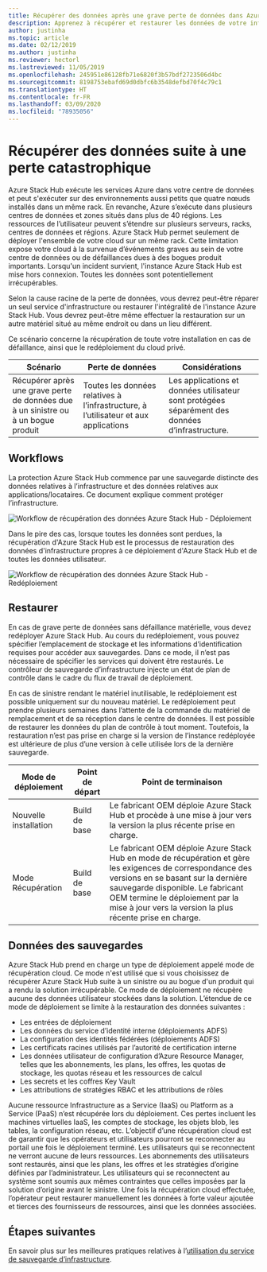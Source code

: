 ```yaml
---
title: Récupérer des données après une grave perte de données dans Azure Stack Hub
description: Apprenez à récupérer et restaurer les données de votre infrastructure dans Azure Stack Hub après une grave perte de données.
author: justinha
ms.topic: article
ms.date: 02/12/2019
ms.author: justinha
ms.reviewer: hectorl
ms.lastreviewed: 11/05/2019
ms.openlocfilehash: 245951e86128fb71e6820f3b57bdf2723506d4bc
ms.sourcegitcommit: 8198753ebafd69d0dbfc6b3548defbd70f4c79c1
ms.translationtype: HT
ms.contentlocale: fr-FR
ms.lasthandoff: 03/09/2020
ms.locfileid: "78935056"
---
```

# <a name="recover-from-catastrophic-data-loss"></a>Récupérer des données suite à une perte catastrophique

Azure Stack Hub exécute les services Azure dans votre centre de données et peut s'exécuter sur des environnements aussi petits que quatre nœuds installés dans un même rack. En revanche, Azure s’exécute dans plusieurs centres de données et zones situés dans plus de 40 régions. Les ressources de l’utilisateur peuvent s’étendre sur plusieurs serveurs, racks, centres de données et régions. Azure Stack Hub permet seulement de déployer l'ensemble de votre cloud sur un même rack. Cette limitation expose votre cloud à la survenue d’événements graves au sein de votre centre de données ou de défaillances dues à des bogues produit importants. Lorsqu'un incident survient, l'instance Azure Stack Hub est mise hors connexion. Toutes les données sont potentiellement irrécupérables.

Selon la cause racine de la perte de données, vous devrez peut-être réparer un seul service d'infrastructure ou restaurer l'intégralité de l'instance Azure Stack Hub. Vous devrez peut-être même effectuer la restauration sur un autre matériel situé au même endroit ou dans un lieu différent.

Ce scénario concerne la récupération de toute votre installation en cas de défaillance, ainsi que le redéploiement du cloud privé.

| Scénario                                                           | Perte de données                            | Considérations                                                             |
|--------------------------------------------------------------------|--------------------------------------|----------------------------------------------------------------------------|
| Récupérer après une grave perte de données due à un sinistre ou à un bogue produit | Toutes les données relatives à l’infrastructure, à l’utilisateur et aux applications | Les applications et données utilisateur sont protégées séparément des données d’infrastructure. |

## <a name="workflows"></a>Workflows

La protection Azure Stack Hub commence par une sauvegarde distincte des données relatives à l’infrastructure et des données relatives aux applications/locataires. Ce document explique comment protéger l’infrastructure. 

![Workflow de récupération des données Azure Stack Hub - Déploiement](media/azure-stack-backup/azure-stack-backup-workflow1.png)

Dans le pire des cas, lorsque toutes les données sont perdues, la récupération d'Azure Stack Hub est le processus de restauration des données d'infrastructure propres à ce déploiement d'Azure Stack Hub et de toutes les données utilisateur. 

![Workflow de récupération des données Azure Stack Hub - Redéploiement](media/azure-stack-backup/azure-stack-backup-workflow2.png)

## <a name="restore"></a>Restaurer

En cas de grave perte de données sans défaillance matérielle, vous devez redéployer Azure Stack Hub. Au cours du redéploiement, vous pouvez spécifier l’emplacement de stockage et les informations d’identification requises pour accéder aux sauvegardes. Dans ce mode, il n’est pas nécessaire de spécifier les services qui doivent être restaurés. Le contrôleur de sauvegarde d’infrastructure injecte un état de plan de contrôle dans le cadre du flux de travail de déploiement.

En cas de sinistre rendant le matériel inutilisable, le redéploiement est possible uniquement sur du nouveau matériel. Le redéploiement peut prendre plusieurs semaines dans l’attente de la commande du matériel de remplacement et de sa réception dans le centre de données. Il est possible de restaurer les données du plan de contrôle à tout moment. Toutefois, la restauration n’est pas prise en charge si la version de l’instance redéployée est ultérieure de plus d’une version à celle utilisée lors de la dernière sauvegarde.

| Mode de déploiement | Point de départ | Point de terminaison                                                                                                                                                                                                     |
|-----------------|----------------|---------------------------------------------------------------------------------------------------------------------------------------------------------------------------------------------------------------|
| Nouvelle installation   | Build de base | Le fabricant OEM déploie Azure Stack Hub et procède à une mise à jour vers la version la plus récente prise en charge.                                                                                                                                          |
| Mode Récupération   | Build de base | Le fabricant OEM déploie Azure Stack Hub en mode de récupération et gère les exigences de correspondance des versions en se basant sur la dernière sauvegarde disponible. Le fabricant OEM termine le déploiement par la mise à jour vers la version la plus récente prise en charge. |

## <a name="data-in-backups"></a>Données des sauvegardes

Azure Stack Hub prend en charge un type de déploiement appelé mode de récupération cloud. Ce mode n'est utilisé que si vous choisissez de récupérer Azure Stack Hub suite à un sinistre ou au bogue d'un produit qui a rendu la solution irrécupérable. Ce mode de déploiement ne récupère aucune des données utilisateur stockées dans la solution. L’étendue de ce mode de déploiement se limite à la restauration des données suivantes :

 - Les entrées de déploiement
 - Les données du service d’identité interne (déploiements ADFS)
 - La configuration des identités fédérées (déploiements ADFS)
 - Les certificats racines utilisés par l’autorité de certification interne
 - Les données utilisateur de configuration d’Azure Resource Manager, telles que les abonnements, les plans, les offres, les quotas de stockage, les quotas réseau et les ressources de calcul
 - Les secrets et les coffres Key Vault
 - Les attributions de stratégies RBAC et les attributions de rôles

Aucune ressource Infrastructure as a Service (IaaS) ou Platform as a Service (PaaS) n’est récupérée lors du déploiement. Ces pertes incluent les machines virtuelles IaaS, les comptes de stockage, les objets blob, les tables, la configuration réseau, etc. L’objectif d’une récupération cloud est de garantir que les opérateurs et utilisateurs pourront se reconnecter au portail une fois le déploiement terminé. Les utilisateurs qui se reconnectent ne verront aucune de leurs ressources. Les abonnements des utilisateurs sont restaurés, ainsi que les plans, les offres et les stratégies d’origine définies par l’administrateur. Les utilisateurs qui se reconnectent au système sont soumis aux mêmes contraintes que celles imposées par la solution d’origine avant le sinistre. Une fois la récupération cloud effectuée, l’opérateur peut restaurer manuellement les données à forte valeur ajoutée et tierces des fournisseurs de ressources, ainsi que les données associées.

## <a name="next-steps"></a>Étapes suivantes

En savoir plus sur les meilleures pratiques relatives à l’[utilisation du service de sauvegarde d’infrastructure](azure-stack-backup-best-practices.md).
